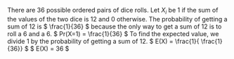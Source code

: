 There are 36 possible ordered pairs of dice rolls.
Let $X_i$ be 1 if the sum of the values of the two dice is 12 and 0 otherwise.
The probability of getting a sum of 12 is $ \frac{1}{36} $ because the only way to get a sum of 12 is to roll a 6 and a 6.
$ Pr(X=1) = \frac{1}{36} $
To find the expected value, we divide 1 by the probability of getting a sum of 12.
$ E(X) = \frac{1}{ \frac{1}{36}} $
$ E(X) = 36 $
